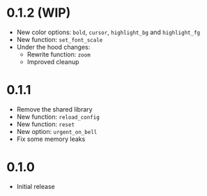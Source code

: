 # 0.1.2 (WIP)

* New color options: `bold`, `cursor`, `highlight_bg` and `highlight_fg`
* New function: `set_font_scale`
* Under the hood changes:
  * Rewrite function: `zoom`
  * Improved cleanup

# 0.1.1

* Remove the shared library
* New function: `reload_config`
* New function: `reset`
* New option: `urgent_on_bell`
* Fix some memory leaks

# 0.1.0

* Initial release

